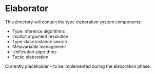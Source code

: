 # Elaborator

This directory will contain the type elaboration system components:

- Type inference algorithms
- Implicit argument resolution
- Type class instance search
- Metavariable management
- Unification algorithms
- Tactic elaboration

Currently placeholder - to be implemented during the elaboration phase.